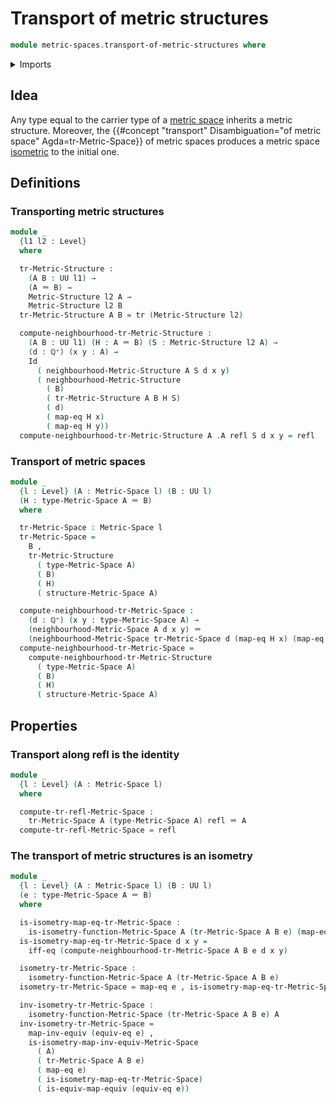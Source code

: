 # Transport of metric structures

```agda
module metric-spaces.transport-of-metric-structures where
```

<details><summary>Imports</summary>

```agda
open import elementary-number-theory.positive-rational-numbers

open import foundation.action-on-identifications-functions
open import foundation.binary-relations
open import foundation.binary-transport
open import foundation.cartesian-product-types
open import foundation.contractible-types
open import foundation.dependent-pair-types
open import foundation.equality-dependent-pair-types
open import foundation.equivalences
open import foundation.function-extensionality
open import foundation.function-types
open import foundation.identity-types
open import foundation.logical-equivalences
open import foundation.propositions
open import foundation.sets
open import foundation.subtypes
open import foundation.torsorial-type-families
open import foundation.transport-along-identifications
open import foundation.univalence
open import foundation.universe-levels

open import metric-spaces.functions-metric-spaces
open import metric-spaces.isometry-metric-spaces
open import metric-spaces.metric-spaces
open import metric-spaces.neighbourhood-relations
```

</details>

## Idea

Any type equal to the carrier type of a
[metric space](metric-spaces.metric-spaces.md) inherits a metric structure.
Moreover, the
{{#concept "transport" Disambiguation="of metric space" Agda=tr-Metric-Space}}
of metric spaces produces a metric space [isometric](metric-spaces.lagda.md) to
the initial one.

## Definitions

### Transporting metric structures

```agda
module _
  {l1 l2 : Level}
  where

  tr-Metric-Structure :
    (A B : UU l1) →
    (A ＝ B) →
    Metric-Structure l2 A →
    Metric-Structure l2 B
  tr-Metric-Structure A B = tr (Metric-Structure l2)

  compute-neighbourhood-tr-Metric-Structure :
    (A B : UU l1) (H : A ＝ B) (S : Metric-Structure l2 A) →
    (d : ℚ⁺) (x y : A) →
    Id
      ( neighbourhood-Metric-Structure A S d x y)
      ( neighbourhood-Metric-Structure
        ( B)
        ( tr-Metric-Structure A B H S)
        ( d)
        ( map-eq H x)
        ( map-eq H y))
  compute-neighbourhood-tr-Metric-Structure A .A refl S d x y = refl
```

### Transport of metric spaces

```agda
module _
  {l : Level} (A : Metric-Space l) (B : UU l)
  (H : type-Metric-Space A ＝ B)
  where

  tr-Metric-Space : Metric-Space l
  tr-Metric-Space =
    B ,
    tr-Metric-Structure
      ( type-Metric-Space A)
      ( B)
      ( H)
      ( structure-Metric-Space A)

  compute-neighbourhood-tr-Metric-Space :
    (d : ℚ⁺) (x y : type-Metric-Space A) →
    (neighbourhood-Metric-Space A d x y) ＝
    (neighbourhood-Metric-Space tr-Metric-Space d (map-eq H x) (map-eq H y))
  compute-neighbourhood-tr-Metric-Space =
    compute-neighbourhood-tr-Metric-Structure
      ( type-Metric-Space A)
      ( B)
      ( H)
      ( structure-Metric-Space A)
```

## Properties

### Transport along refl is the identity

```agda
module _
  {l : Level} (A : Metric-Space l)
  where

  compute-tr-refl-Metric-Space :
    tr-Metric-Space A (type-Metric-Space A) refl ＝ A
  compute-tr-refl-Metric-Space = refl
```

### The transport of metric structures is an isometry

```agda
module _
  {l : Level} (A : Metric-Space l) (B : UU l)
  (e : type-Metric-Space A ＝ B)
  where

  is-isometry-map-eq-tr-Metric-Space :
    is-isometry-function-Metric-Space A (tr-Metric-Space A B e) (map-eq e)
  is-isometry-map-eq-tr-Metric-Space d x y =
    iff-eq (compute-neighbourhood-tr-Metric-Space A B e d x y)

  isometry-tr-Metric-Space :
    isometry-function-Metric-Space A (tr-Metric-Space A B e)
  isometry-tr-Metric-Space = map-eq e , is-isometry-map-eq-tr-Metric-Space

  inv-isometry-tr-Metric-Space :
    isometry-function-Metric-Space (tr-Metric-Space A B e) A
  inv-isometry-tr-Metric-Space =
    map-inv-equiv (equiv-eq e) ,
    is-isometry-map-inv-equiv-Metric-Space
      ( A)
      ( tr-Metric-Space A B e)
      ( map-eq e)
      ( is-isometry-map-eq-tr-Metric-Space)
      ( is-equiv-map-equiv (equiv-eq e))
```
